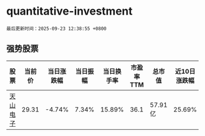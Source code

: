 # quantitative-investment

`最后更新时间：2025-09-23 12:38:55 +0800`

## 强势股票

|股票|当前价|当日涨跌幅|当日振幅|当日换手率|市盈率TTM|总市值|近10日涨跌幅|
|----|----|----|----|----|----|----|----|
|[天山电子](https://xueqiu.com/S/SZ301379)|29.31|-4.74%|7.34%|15.89%|36.1|57.91亿|25.69%|
